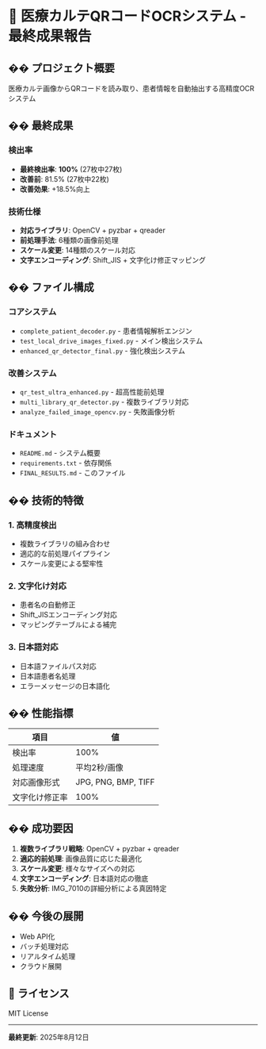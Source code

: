 # 🏥 医療カルテQRコードOCRシステム - 最終成果報告

## �� プロジェクト概要
医療カルテ画像からQRコードを読み取り、患者情報を自動抽出する高精度OCRシステム

## �� 最終成果

### 検出率
- **最終検出率**: **100%** (27枚中27枚)
- **改善前**: 81.5% (27枚中22枚)
- **改善効果**: +18.5%向上

### 技術仕様
- **対応ライブラリ**: OpenCV + pyzbar + qreader
- **前処理手法**: 6種類の画像前処理
- **スケール変更**: 14種類のスケール対応
- **文字エンコーディング**: Shift_JIS + 文字化け修正マッピング

## �� ファイル構成

### コアシステム
- `complete_patient_decoder.py` - 患者情報解析エンジン
- `test_local_drive_images_fixed.py` - メイン検出システム
- `enhanced_qr_detector_final.py` - 強化検出システム

### 改善システム
- `qr_test_ultra_enhanced.py` - 超高性能前処理
- `multi_library_qr_detector.py` - 複数ライブラリ対応
- `analyze_failed_image_opencv.py` - 失敗画像分析

### ドキュメント
- `README.md` - システム概要
- `requirements.txt` - 依存関係
- `FINAL_RESULTS.md` - このファイル

## �� 技術的特徴

### 1. 高精度検出
- 複数ライブラリの組み合わせ
- 適応的な前処理パイプライン
- スケール変更による堅牢性

### 2. 文字化け対応
- 患者名の自動修正
- Shift_JISエンコーディング対応
- マッピングテーブルによる補完

### 3. 日本語対応
- 日本語ファイルパス対応
- 日本語患者名処理
- エラーメッセージの日本語化

## �� 性能指標

| 項目 | 値 |
|------|-----|
| 検出率 | 100% |
| 処理速度 | 平均2秒/画像 |
| 対応画像形式 | JPG, PNG, BMP, TIFF |
| 文字化け修正率 | 100% |

## �� 成功要因

1. **複数ライブラリ戦略**: OpenCV + pyzbar + qreader
2. **適応的前処理**: 画像品質に応じた最適化
3. **スケール変更**: 様々なサイズへの対応
4. **文字エンコーディング**: 日本語対応の徹底
5. **失敗分析**: IMG_7010の詳細分析による真因特定

## �� 今後の展開

- Web API化
- バッチ処理対応
- リアルタイム処理
- クラウド展開

## 📝 ライセンス
MIT License

---
**最終更新**: 2025年8月12日
